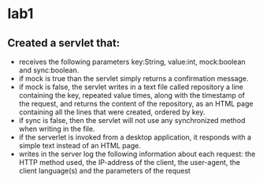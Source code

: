# lab1
## Created a servlet that:
- receives the following parameters key:String, value:int, mock:boolean and sync:boolean.
- if mock is true than the servlet simply returns a confirmation message.
- if mock is false, the servlet writes in a text file called repository a line containing the key, repeated value times, along with the timestamp of the request, and returns the content of the repository, as an HTML page containing all the lines that were created, ordered by key.
- if sync is false, then the servlet will not use any synchronized method when writing in the file.
- if the serverlet is invoked from a desktop application, it responds with a simple text instead of an HTML page.
- writes in the server log the following information about each request: the HTTP method used, the IP-address of the client, the user-agent, the client language(s) and the parameters of the request

